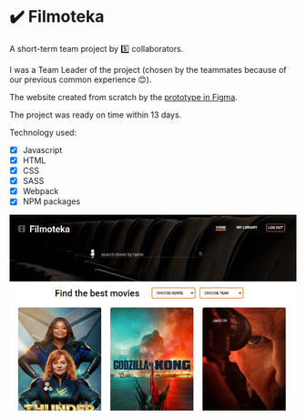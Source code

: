 # :heavy_check_mark: Filmoteka

A short-term team project by 5️⃣ collaborators.

I was a Team Leader of the project (chosen by the teammates because of our previous common experience 😊).

The website created from scratch by the [prototype in Figma](https://www.figma.com/proto/OS5yV0lj2Ac79XNw3rwfUM/Filmoteka-(Copy)?node-id=1%3A512&scaling=scale-down-width&page-id=0%3A1).</br>

The project was ready on time within 13 days.

Technology used:
- [x] Javascript
- [x] HTML
- [x] CSS
- [x] SASS
- [x] Webpack
- [x] NPM packages

<a href="https://iamgalexing.github.io/Filmoteka" target="_blank"><img src="https://github.com/IamGalexing/Filmoteka/blob/master/src/images/filmoteka.jpg" alt="screenshot of the main page of project"/></a>
